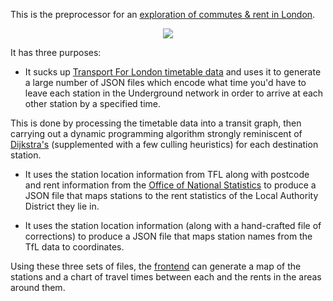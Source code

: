 This is the preprocessor for an [exploration of commutes & rent in London](http://andyljones.github.io/commutes-and-rent-frontend/). 

<p align="center">
<img src="http://i.imgur.com/v8VOP7o.png">
</p>

It has three purposes: 

 - It sucks up [Transport For London timetable data](http://www.tfl.gov.uk/info-for/open-data-users/) and uses it to generate a large number of JSON files which encode what time you'd have to leave each station in the Underground network in order to arrive at each other station by a specified time.
 
  This is done by processing the timetable data into a transit graph, then carrying out a dynamic programming algorithm strongly reminiscent of [Dijkstra's](http://en.wikipedia.org/wiki/Dijkstra%27s_algorithm) (supplemented with a few culling heuristics) for each destination station.

 - It uses the station location information from TFL along with postcode and rent information from the [Office of National Statistics](http://www.statistics.gov.uk/hub/index.html) to produce a JSON file that maps stations to the rent statistics of the Local Authority District they lie in.

 - It uses the station location information (along with a hand-crafted file of corrections) to produce a JSON file that maps station names from the TfL data to coordinates.

Using these three sets of files, the [frontend](https://github.com/andyljones/commutes-and-rent-frontend) can generate a map of the stations and a chart of travel times between each and the rents in the areas around them.
